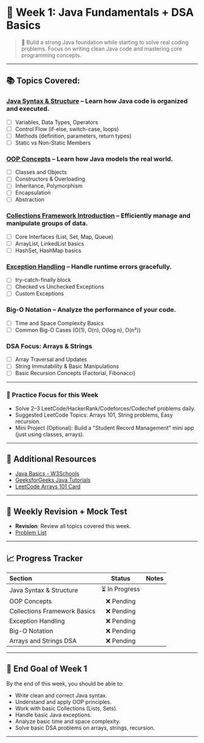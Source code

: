 # 📅 Week 1: Java Fundamentals + DSA Basics

> 🎯 Build a strong Java foundation while starting to solve real coding problems. Focus on writing clean Java code and mastering core programming concepts.

---

## 📚 Topics Covered:

### [Java Syntax & Structure](https://github.com/sams52s/Coding-Interview-Preparation-Plan/blob/main/Java%20%26%20Spring%20Interview%20Preparation/JAVA/Introduction%20to%20Java/README.md) – Learn how Java code is organized and executed.
- [ ] Variables, Data Types, Operators
- [ ] Control Flow (if-else, switch-case, loops)
- [ ] Methods (definition, parameters, return types)
- [ ] Static vs Non-Static Members

### [OOP Concepts]() – Learn how Java models the real world.
- [ ] Classes and Objects
- [ ] Constructors & Overloading
- [ ] Inheritance, Polymorphism
- [ ] Encapsulation
- [ ] Abstraction

### [Collections Framework Introduction]() – Efficiently manage and manipulate groups of data.
- [ ] Core Interfaces (List, Set, Map, Queue)
- [ ] ArrayList, LinkedList basics
- [ ] HashSet, HashMap basics

### [Exception Handling]() – Handle runtime errors gracefully.
- [ ] try-catch-finally block
- [ ] Checked vs Unchecked Exceptions
- [ ] Custom Exceptions

### **Big-O Notation** – Analyze the performance of your code.
- [ ] Time and Space Complexity Basics
- [ ] Common Big-O Cases (O(1), O(n), O(log n), O(n²))

### **DSA Focus: Arrays & Strings**
- [ ] Array Traversal and Updates
- [ ] String Immutability & Basic Manipulations
- [ ] Basic Recursion Concepts (Factorial, Fibonacci)

---

### 🧪 Practice Focus for this Week

- Solve 2–3 LeetCode/HackerRank/Codeforces/Codechef problems daily.
- Suggested LeetCode Topics: Arrays 101, String problems, Easy recursion.
- Mini Project (Optional): Build a "Student Record Management" mini app (just using classes, arrays).

---

## 🔗 Additional Resources
- [Java Basics - W3Schools](https://www.w3schools.com/java/)
- [GeeksforGeeks Java Tutorials](https://www.geeksforgeeks.org/java/)
- [LeetCode Arrays 101 Card](https://leetcode.com/explore/learn/card/fun-with-arrays/)

---

## 📅 Weekly Revision + Mock Test
- **Revision**: Review all topics covered this week.
- [Problem List](https://github.com/sams52s/Coding-Interview-Preparation-Plan/blob/main/week_1/solution_of_week_1_coding_problem/problem%20List.md)

---

## 📈 Progress Tracker

| Section | Status | Notes |
|:--------|:------:|:------|
| Java Syntax & Structure | ⏳ In Progress | |
| OOP Concepts | ❌ Pending | |
| Collections Framework Basics | ❌ Pending | |
| Exception Handling | ❌ Pending | |
| Big-O Notation | ❌ Pending | |
| Arrays and Strings DSA | ❌ Pending | |

---

## 🎯 End Goal of Week 1

By the end of this week, you should be able to:
- Write clean and correct Java syntax.
- Understand and apply OOP principles.
- Work with basic Collections (Lists, Sets).
- Handle basic Java exceptions.
- Analyze basic time and space complexity.
- Solve basic DSA problems on arrays, strings, recursion.

---
